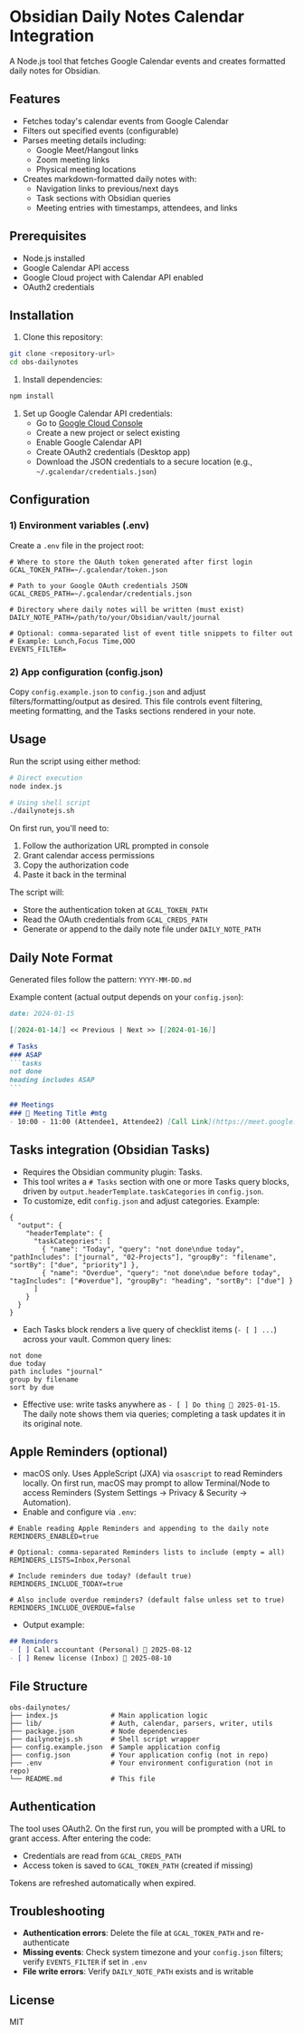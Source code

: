 # Obsidian Daily Notes Calendar Integration

A Node.js tool that fetches Google Calendar events and creates formatted daily notes for Obsidian.

## Features

- Fetches today's calendar events from Google Calendar
- Filters out specified events (configurable)
- Parses meeting details including:
  - Google Meet/Hangout links
  - Zoom meeting links
  - Physical meeting locations
- Creates markdown-formatted daily notes with:
  - Navigation links to previous/next days
  - Task sections with Obsidian queries
  - Meeting entries with timestamps, attendees, and links

## Prerequisites

- Node.js installed
- Google Calendar API access
- Google Cloud project with Calendar API enabled
- OAuth2 credentials

## Installation

1. Clone this repository:

```bash
git clone <repository-url>
cd obs-dailynotes
```

1. Install dependencies:

```bash
npm install
```

1. Set up Google Calendar API credentials:
   - Go to [Google Cloud Console](https://console.cloud.google.com/)
   - Create a new project or select existing
   - Enable Google Calendar API
   - Create OAuth2 credentials (Desktop app)
   - Download the JSON credentials to a secure location (e.g., `~/.gcalendar/credentials.json`)

## Configuration

### 1) Environment variables (.env)

Create a `.env` file in the project root:

```env
# Where to store the OAuth token generated after first login
GCAL_TOKEN_PATH=~/.gcalendar/token.json

# Path to your Google OAuth credentials JSON
GCAL_CREDS_PATH=~/.gcalendar/credentials.json

# Directory where daily notes will be written (must exist)
DAILY_NOTE_PATH=/path/to/your/Obsidian/vault/journal

# Optional: comma-separated list of event title snippets to filter out
# Example: Lunch,Focus Time,OOO
EVENTS_FILTER=
```

### 2) App configuration (config.json)

Copy `config.example.json` to `config.json` and adjust filters/formatting/output as desired. This file controls event filtering, meeting formatting, and the Tasks sections rendered in your note.

## Usage

Run the script using either method:

```bash
# Direct execution
node index.js

# Using shell script
./dailynotejs.sh
```

On first run, you'll need to:

1. Follow the authorization URL prompted in console
2. Grant calendar access permissions
3. Copy the authorization code
4. Paste it back in the terminal

The script will:

- Store the authentication token at `GCAL_TOKEN_PATH`
- Read the OAuth credentials from `GCAL_CREDS_PATH`
- Generate or append to the daily note file under `DAILY_NOTE_PATH`

## Daily Note Format

Generated files follow the pattern: `YYYY-MM-DD.md`

Example content (actual output depends on your `config.json`):

````markdown
date: 2024-01-15

[[2024-01-14]] << Previous | Next >> [[2024-01-16]]

# Tasks
### ASAP
```tasks
not done
heading includes ASAP
```

## Meetings
### 🎥 Meeting Title #mtg
- 10:00 - 11:00 (Attendee1, Attendee2) [Call Link](https://meet.google.com/...) [[2024-01-15-1000]]
````

## Tasks integration (Obsidian Tasks)

- Requires the Obsidian community plugin: Tasks.
- This tool writes a `# Tasks` section with one or more Tasks query blocks, driven by `output.headerTemplate.taskCategories` in `config.json`.
- To customize, edit `config.json` and adjust categories. Example:

```jsonc
{
  "output": {
    "headerTemplate": {
      "taskCategories": [
        { "name": "Today", "query": "not done\ndue today", "pathIncludes": ["journal", "02-Projects"], "groupBy": "filename", "sortBy": ["due", "priority"] },
        { "name": "Overdue", "query": "not done\ndue before today", "tagIncludes": ["#overdue"], "groupBy": "heading", "sortBy": ["due"] }
      ]
    }
  }
}
```

- Each Tasks block renders a live query of checklist items (`- [ ] ...`) across your vault. Common query lines:

```tasks
not done
due today
path includes "journal"
group by filename
sort by due
```

- Effective use: write tasks anywhere as `- [ ] Do thing 📅 2025-01-15`. The daily note shows them via queries; completing a task updates it in its original note.

## Apple Reminders (optional)

- macOS only. Uses AppleScript (JXA) via `osascript` to read Reminders locally. On first run, macOS may prompt to allow Terminal/Node to access Reminders (System Settings → Privacy & Security → Automation).
- Enable and configure via `.env`:

```env
# Enable reading Apple Reminders and appending to the daily note
REMINDERS_ENABLED=true

# Optional: comma-separated Reminders lists to include (empty = all)
REMINDERS_LISTS=Inbox,Personal

# Include reminders due today? (default true)
REMINDERS_INCLUDE_TODAY=true

# Also include overdue reminders? (default false unless set to true)
REMINDERS_INCLUDE_OVERDUE=false
```

- Output example:

```markdown
## Reminders
- [ ] Call accountant (Personal) 📅 2025-08-12
- [ ] Renew license (Inbox) 📅 2025-08-10
```

## File Structure

```text
obs-dailynotes/
├── index.js             # Main application logic
├── lib/                 # Auth, calendar, parsers, writer, utils
├── package.json         # Node dependencies
├── dailynotejs.sh       # Shell script wrapper
├── config.example.json  # Sample application config
├── config.json          # Your application config (not in repo)
├── .env                 # Your environment configuration (not in repo)
└── README.md            # This file
```

## Authentication

The tool uses OAuth2. On the first run, you will be prompted with a URL to grant access. After entering the code:

- Credentials are read from `GCAL_CREDS_PATH`
- Access token is saved to `GCAL_TOKEN_PATH` (created if missing)

Tokens are refreshed automatically when expired.

## Troubleshooting

- **Authentication errors**: Delete the file at `GCAL_TOKEN_PATH` and re-authenticate
- **Missing events**: Check system timezone and your `config.json` filters; verify `EVENTS_FILTER` if set in `.env`
- **File write errors**: Verify `DAILY_NOTE_PATH` exists and is writable

## License

MIT
